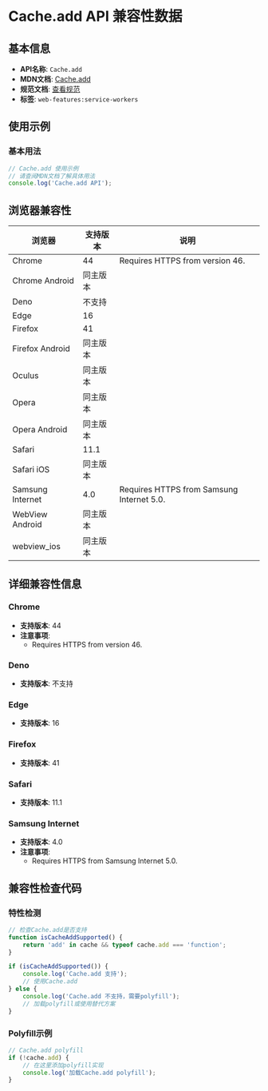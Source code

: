 # Cache.add API 兼容性数据

## 基本信息

- **API名称**: `Cache.add`
- **MDN文档**: [Cache.add](https://developer.mozilla.org/docs/Web/API/Cache/add)
- **规范文档**: [查看规范](https://w3c.github.io/ServiceWorker/#cache-add)
- **标签**: `web-features:service-workers`

## 使用示例

### 基本用法

```javascript
// Cache.add 使用示例
// 请查阅MDN文档了解具体用法
console.log('Cache.add API');
```

## 浏览器兼容性

| 浏览器 | 支持版本 | 说明 |
|--------|----------|------|
| Chrome | 44 | Requires HTTPS from version 46. |
| Chrome Android | 同主版本 |  |
| Deno | 不支持 |  |
| Edge | 16 |  |
| Firefox | 41 |  |
| Firefox Android | 同主版本 |  |
| Oculus | 同主版本 |  |
| Opera | 同主版本 |  |
| Opera Android | 同主版本 |  |
| Safari | 11.1 |  |
| Safari iOS | 同主版本 |  |
| Samsung Internet | 4.0 | Requires HTTPS from Samsung Internet 5.0. |
| WebView Android | 同主版本 |  |
| webview_ios | 同主版本 |  |

## 详细兼容性信息

### Chrome

- **支持版本**: 44
- **注意事项**:
  - Requires HTTPS from version 46.

### Deno

- **支持版本**: 不支持

### Edge

- **支持版本**: 16

### Firefox

- **支持版本**: 41

### Safari

- **支持版本**: 11.1

### Samsung Internet

- **支持版本**: 4.0
- **注意事项**:
  - Requires HTTPS from Samsung Internet 5.0.

## 兼容性检查代码

### 特性检测

```javascript
// 检查Cache.add是否支持
function isCacheAddSupported() {
    return 'add' in cache && typeof cache.add === 'function';
}

if (isCacheAddSupported()) {
    console.log('Cache.add 支持');
    // 使用Cache.add
} else {
    console.log('Cache.add 不支持，需要polyfill');
    // 加载polyfill或使用替代方案
}
```

### Polyfill示例

```javascript
// Cache.add polyfill
if (!cache.add) {
    // 在这里添加polyfill实现
    console.log('加载Cache.add polyfill');
}
```

